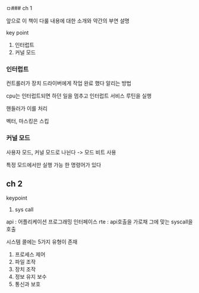 ㅁ### ch 1

앞으로 이 책이 다룰 내용에 대한 소개와 약간의 부연 설명

key point

1. 인터럽트
2. 커널 모드

### 인터럽트

컨트롤러가 장치 드라이버에게 작업 완료 했다 알리는 방법

cpu는 인터럽트되면 하던 일을 멈추고 인터럽트 서비스 루틴을 실행

핸들러가 이를 처리

벡터, 마스킹은 스킵

### 커널 모드

사용자 모드, 커널 모드로 나뉜다 -> 모드 비트 사용

특정 모드에서만 실행 가능 한 명령어가 있다

## ch 2

keypoint

1. sys call

api : 어플리케이션 프로그래밍 인터페이스
rte : api호출을 가로채 그에 맞는 syscall을 호출

시스템 콜에는 5가지 유형이 존재

1) 프로세스 제어
2) 파일 조작
3) 장치 조작
4) 정보 유지 보수
5) 통신과 보호

